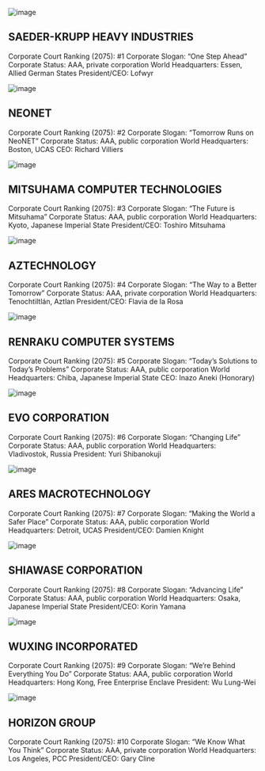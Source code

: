 ![image](https://user-images.githubusercontent.com/21176804/134152806-b257b196-53c4-4edf-abf3-d4d5aea27160.png)


## SAEDER-KRUPP HEAVY INDUSTRIES
Corporate Court Ranking (2075): #1
Corporate Slogan: “One Step Ahead”
Corporate Status: AAA, private corporation
World Headquarters:
Essen, Allied German States
President/CEO: Lofwyr

![image](https://user-images.githubusercontent.com/21176804/134154016-83cd0c1e-af47-41ca-bb62-41572f50aa11.png)

## NEONET
Corporate Court Ranking (2075): #2
Corporate Slogan: “Tomorrow Runs on NeoNET”
Corporate Status: AAA, public corporation
World Headquarters: Boston, UCAS
CEO: Richard Villiers

![image](https://user-images.githubusercontent.com/21176804/134152937-00bfb6f1-2836-48fe-ae20-716c43c6ca61.png)

## MITSUHAMA COMPUTER TECHNOLOGIES
Corporate Court Ranking (2075): #3
Corporate Slogan: “The Future is Mitsuhama”
Corporate Status: AAA, public corporation
World Headquarters: Kyoto, Japanese Imperial State
President/CEO: Toshiro Mitsuhama

![image](https://user-images.githubusercontent.com/21176804/134153377-266af6aa-4584-4e96-99e2-a24d197dedeb.png)

## AZTECHNOLOGY
Corporate Court Ranking (2075): #4
Corporate Slogan:
“The Way to a Better Tomorrow”
Corporate Status:
AAA, private corporation
World Headquarters: Tenochtiltlán, Aztlan
President/CEO: Flavia de la Rosa

![image](https://user-images.githubusercontent.com/21176804/134153549-f2f104c9-efb9-459b-8686-03a54a84f696.png)

## RENRAKU COMPUTER SYSTEMS
Corporate Court Ranking (2075): #5
Corporate Slogan: “Today’s Solutions to Today’s
Problems”
Corporate Status: AAA, public corporation
World Headquarters: Chiba, Japanese Imperial State
CEO: Inazo Aneki (Honorary)

![image](https://user-images.githubusercontent.com/21176804/134153336-f7316c52-cf08-4837-962d-6d544191fab7.png)

## EVO CORPORATION
Corporate Court Ranking (2075): #6
Corporate Slogan:
“Changing Life”
Corporate Status:
AAA, public corporation
World Headquarters: Vladivostok, Russia
President: Yuri Shibanokuji

![image](https://user-images.githubusercontent.com/21176804/134153247-eac0c1de-abb8-4dc6-b01b-d12443dde2b2.png)

## ARES MACROTECHNOLOGY
Corporate Court Ranking (2075): #7
Corporate Slogan:
“Making the World a Safer Place”
Corporate Status:
AAA, public corporation
World Headquarters: Detroit, UCAS
President/CEO: Damien Knight

![image](https://user-images.githubusercontent.com/21176804/134153625-becf6198-050a-4ae5-9f00-6a76ed0b6a24.png)

## SHIAWASE CORPORATION
Corporate Court Ranking (2075): #8
Corporate Slogan: “Advancing Life”
Corporate Status:
AAA, public corporation
World Headquarters: Osaka, Japanese
Imperial State
President/CEO: Korin Yamana

![image](https://user-images.githubusercontent.com/21176804/134153663-faf9496a-b8a5-46f7-842f-724e8a84d50d.png)

## WUXING INCORPORATED
Corporate Court Ranking (2075): #9
Corporate Slogan:
“We’re Behind Everything You Do”
Corporate Status: AAA, public corporation
World Headquarters: Hong Kong, Free
Enterprise Enclave
President: Wu Lung-Wei

![image](https://user-images.githubusercontent.com/21176804/134153437-0eb6e158-961f-4f6c-909a-26ecd5b79774.png)

## HORIZON GROUP
Corporate Court Ranking (2075): #10
Corporate Slogan: “We Know What You Think”
Corporate Status: AAA, private corporation
World Headquarters: Los Angeles, PCC
President/CEO: Gary Cline
